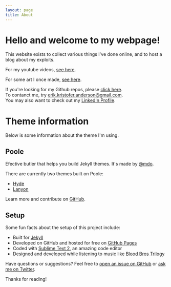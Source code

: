 ```yaml
---
layout: page
title: About
---
```


# Hello and welcome to my webpage!



This website exists to collect various things I've done online, and to host a blog about my exploits.

For my youtube videos, [see here](https://www.youtube.com/channel/UCkWlNrTU1a8t7lKCkqesn9A).

For some art I once made, [see here](https://ekristoferanderson.wordpress.com/).

If you're looking for my Github repos, please [click here](https://github.com/ekand).  
To contanct me, try [erik.kristofer.anderson@gmail.com](mailto:erik.kristofer.anderson@gmail.com).  
You may also want to check out my [LinkedIn Profile](https://www.linkedin.com/in/ekand/).  

# Theme information

Below is some information about the theme I'm using.

## Poole
Efective butler that helps you build Jekyll themes. It's made by [@mdo](https://twitter.com/mdo).

There are currently two themes built on Poole:

* [Hyde](http://hyde.getpoole.com)
* [Lanyon](http://lanyon.getpoole.com)

Learn more and contribute on [GitHub](https://github.com/poole).

## Setup

Some fun facts about the setup of this project include:

* Built for [Jekyll](http://jekyllrb.com)
* Developed on GitHub and hosted for free on [GitHub Pages](https://pages.github.com)
* Coded with [Sublime Text 2](http://sublimetext.com), an amazing code editor
* Designed and developed while listening to music like [Blood Bros Trilogy](https://soundcloud.com/maddecent/sets/blood-bros-series)

Have questions or suggestions? Feel free to [open an issue on GitHub](https://github.com/poole/poole/issues/new) or [ask me on Twitter](https://twitter.com/mdo).

Thanks for reading!
